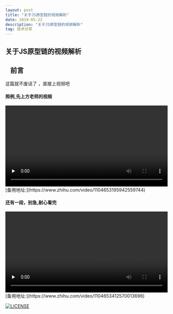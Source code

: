 ```yaml
---
layout: post
title: "关于JS原型链的视频解析"
date: 2019-05-22
description: "关于JS原型链的视频解析"
tag: 技术分享
---   
```


关于JS原型链的视频解析
------------------------


   前言
   --
   
   这篇就不废话了 ，直接上视频吧
   
   
#### 照例,先上方老师的视频

<video id="video" controls="" preload="none" width='100%'>
      <source id="mp4" src="https://www.zhihu.com/video/1104653195942559744" type="video/mp4">
      </video>
[备用地址:](https://www.zhihu.com/video/1104653195942559744)
      
      
#### 还有一段，别急,耐心看完

<video id="video2" controls="" preload="none" width='100%'>
      <source id="mp42" src="https://www.zhihu.com/video/1104653412570013696" type="video/mp4">
      </video>
[备用地址:](https://www.zhihu.com/video/1104653412570013696)
      
      
   
   



[![LICENSE](https://img.shields.io/badge/license-Anti%20996-blue.svg)](https://github.com/996icu/996.ICU/blob/master/LICENSE)
